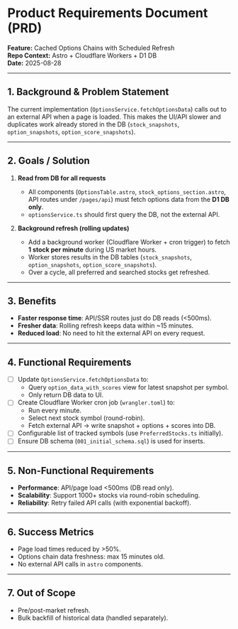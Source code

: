 # Product Requirements Document (PRD)  
**Feature:** Cached Options Chains with Scheduled Refresh  
**Repo Context:** Astro + Cloudflare Workers + D1 DB  
**Date:** 2025-08-28  

---

## 1. Background & Problem Statement  
The current implementation (`OptionsService.fetchOptionsData`) calls out to an external API when a page is loaded. This makes the UI/API slower and duplicates work already stored in the DB (`stock_snapshots`, `option_snapshots`, `option_score_snapshots`).  

---

## 2. Goals / Solution  
1. **Read from DB for all requests**  
   - All components (`OptionsTable.astro`, `stock_options_section.astro`, API routes under `/pages/api`) must fetch options data from the **D1 DB only**.  
   - `optionsService.ts` should first query the DB, not the external API.  

2. **Background refresh (rolling updates)**  
   - Add a background worker (Cloudflare Worker + cron trigger) to fetch **1 stock per minute** during US market hours.  
   - Worker stores results in the DB tables (`stock_snapshots`, `option_snapshots`, `option_score_snapshots`).  
   - Over a cycle, all preferred and searched stocks get refreshed.  

---

## 3. Benefits  
- **Faster response time**: API/SSR routes just do DB reads (<500ms).  
- **Fresher data**: Rolling refresh keeps data within ~15 minutes.  
- **Reduced load**: No need to hit the external API on every request.  

---

## 4. Functional Requirements  
- [ ] Update `OptionsService.fetchOptionsData` to:  
  - Query `option_data_with_scores` view for latest snapshot per symbol.  
  - Only return DB data to UI.  
- [ ] Create Cloudflare Worker cron job (`wrangler.toml`) to:  
  - Run every minute.  
  - Select next stock symbol (round-robin).  
  - Fetch external API → write snapshot + options + scores into DB.  
- [ ] Configurable list of tracked symbols (use `PreferredStocks.ts` initially).  
- [ ] Ensure DB schema (`001_initial_schema.sql`) is used for inserts.  

---

## 5. Non-Functional Requirements  
- **Performance**: API/page load <500ms (DB read only).  
- **Scalability**: Support 1000+ stocks via round-robin scheduling.  
- **Reliability**: Retry failed API calls (with exponential backoff).  

---

## 6. Success Metrics  
- Page load times reduced by >50%.  
- Options chain data freshness: max 15 minutes old.  
- No external API calls in `astro` components.  

---

## 7. Out of Scope  
- Pre/post-market refresh.  
- Bulk backfill of historical data (handled separately).  
